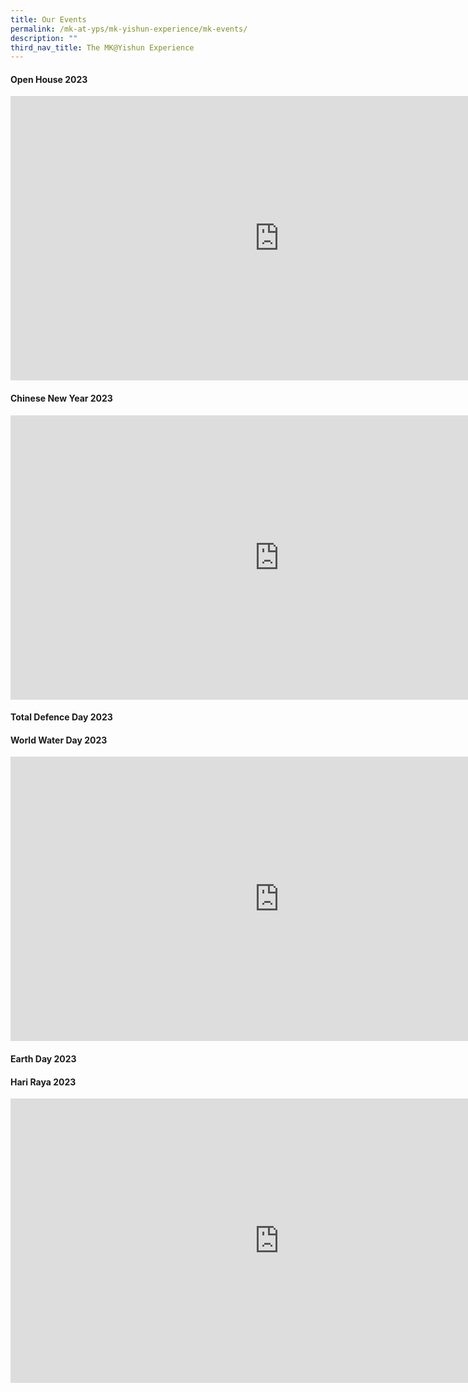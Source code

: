 ```yaml
---
title: Our Events
permalink: /mk-at-yps/mk-yishun-experience/mk-events/
description: ""
third_nav_title: The MK@Yishun Experience
---
```

#### **Open House 2023**

<iframe src="https://docs.google.com/presentation/d/e/2PACX-1vSvYJN4G38Adcg2r2xcYuKZAkVt2GWnnPivJS3Mabt_BOvtGmacZGlMjdxHHFrtUCprgxk-R-qEi4Og/embed?start=true&amp;loop=true&amp;delayms=3000" frameborder="0" height="455" width="860" allowfullscreen="true"></iframe>

#### **Chinese New Year 2023**

<iframe src="https://docs.google.com/presentation/d/e/2PACX-1vQHQm3VIulVn7ei59_cgOihq1mIVbfI0d2jPyAz-Ww9NwhCUlnqMDp0-85MhTS7gx9ZUuaXGWiD0whu/embed?start=true&amp;loop=true&amp;delayms=3000" frameborder="0" height="455" width="860" allowfullscreen="true"></iframe>

#### **Total Defence Day 2023**


#### **World Water Day 2023**

<iframe src="https://docs.google.com/presentation/d/e/2PACX-1vRwK2NvGhUP-cgptByw8Gze2hsYKStOuQg-o4IYJ2IWvIfWFrcGOMFTmwpCG_ASUQGVfSzpdKnpZTCd/embed?start=false&amp;loop=false&amp;delayms=3000" frameborder="0" height="455" width="860" allowfullscreen="true"></iframe>

#### **Earth Day 2023**

#### **Hari Raya 2023**

<iframe allowfullscreen="true" height="455" width="860" frameborder="0" src="https://docs.google.com/presentation/d/e/2PACX-1vQUZHW9feGh1ZzH1hv4OlKfa1w8rFRHLJiPYmuCt-f0ide6qTDKghl-Lm9SU4gI_rtFUi5bAUJ2lv68/embed?start=false&amp;loop=false&amp;delayms=3000"></iframe>
